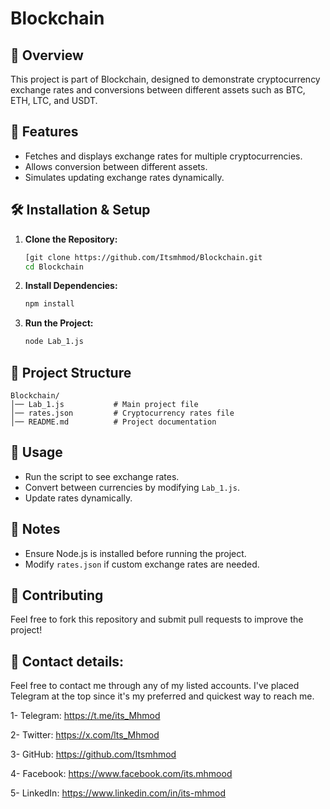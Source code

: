 # Blockchain

## 📌 Overview
This project is part of Blockchain, designed to demonstrate cryptocurrency exchange rates and conversions between different assets such as BTC, ETH, LTC, and USDT.

## 🚀 Features
- Fetches and displays exchange rates for multiple cryptocurrencies.
- Allows conversion between different assets.
- Simulates updating exchange rates dynamically.

## 🛠️ Installation & Setup
1. **Clone the Repository:**
   ```sh
   [git clone https://github.com/Itsmhmod/Blockchain.git
   cd Blockchain
   ```
2. **Install Dependencies:**
   ```sh
   npm install
   ```
3. **Run the Project:**
   ```sh
   node Lab_1.js
   ```

## 📂 Project Structure
```
Blockchain/
│── Lab_1.js           # Main project file
│── rates.json         # Cryptocurrency rates file
│── README.md          # Project documentation
```

## 📜 Usage
- Run the script to see exchange rates.
- Convert between currencies by modifying `Lab_1.js`.
- Update rates dynamically.

## 📝 Notes
- Ensure Node.js is installed before running the project.
- Modify `rates.json` if custom exchange rates are needed.

## 🔗 Contributing
Feel free to fork this repository and submit pull requests to improve the project!

## 📧 Contact details:

Feel free to contact me through any of my listed accounts. I've placed Telegram at the top since it's my preferred and quickest way to reach me.

1- Telegram: https://t.me/its_Mhmod 

2- Twitter: https://x.com/lts_Mhmod

3- GitHub: https://github.com/Itsmhmod

4- Facebook: https://www.facebook.com/its.mhmood

5- LinkedIn: https://www.linkedin.com/in/its-mhmod



